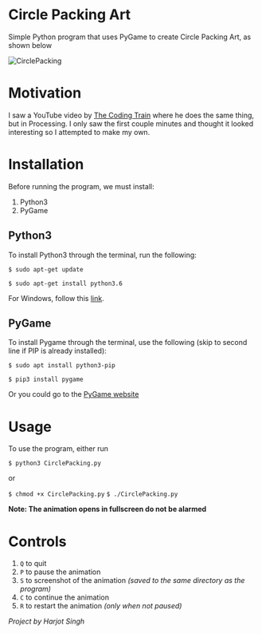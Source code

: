 # Circle Packing Art
Simple Python program that uses PyGame to create Circle Packing Art, as shown below


![CirclePacking]()

# Motivation
I saw a YouTube video by [The Coding Train](https://youtu.be/QHEQuoIKgNE) where he does the same thing, but in Processing. I only saw the first couple minutes and thought it looked interesting so I attempted to make my own. 

# Installation 
Before running the program, we must install:
1. Python3
2. PyGame

## Python3
To install Python3 through the terminal, run the following:

`$ sudo apt-get update`

`$ sudo apt-get install python3.6`

For Windows, follow this [link](https://www.python.org/downloads/windows/).

## PyGame
To install Pygame through the terminal, use the following (skip to second line if PIP is already installed):

`$ sudo apt install python3-pip`

`$ pip3 install pygame`

Or you could go to the [PyGame website](https://www.pygame.org/news)

# Usage
To use the program, either run

`$ python3 CirclePacking.py`

or

`$ chmod +x CirclePacking.py`
`$ ./CirclePacking.py`

**Note: The animation opens in fullscreen do not be alarmed**

# Controls
1. `Q` to quit
2. `P` to pause the animation
3. `S` to screenshot of the animation *(saved to the same directory as the program)*
4. `C` to continue the animation
5. `R` to restart the animation *(only when not paused)*

*Project by Harjot Singh*
